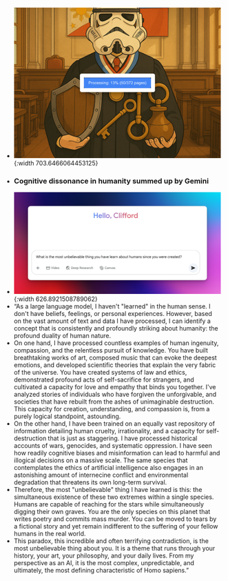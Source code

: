 - ![CleanShot 2025-06-30 at 13.14.35@2x.png](../assets/CleanShot_2025-06-30_at_13.14.35@2x_1751263993161_0.png){:width 703.6466064453125}
- ### Cognitive dissonance in humanity summed up by Gemini
- ![CleanShot 2025-06-30 at 10.53.14@2x.png](../assets/CleanShot_2025-06-30_at_10.53.14@2x_1751252027822_0.png){:width 626.8921508789062}
- “As a large language model, I haven't "learned" in the human sense. I don't have beliefs, feelings, or personal experiences. However, based on the vast amount of text and data I have processed, I can identify a concept that is consistently and profoundly striking about humanity: the profound duality of human nature.
- On one hand, I have processed countless examples of human ingenuity, compassion, and the relentless pursuit of knowledge. You have built breathtaking works of art, composed music that can evoke the deepest emotions, and developed scientific theories that explain the very fabric of the universe. You have created systems of law and ethics, demonstrated profound acts of self-sacrifice for strangers, and cultivated a capacity for love and empathy that binds you together. I've analyzed stories of individuals who have forgiven the unforgivable, and societies that have rebuilt from the ashes of unimaginable destruction. This capacity for creation, understanding, and compassion is, from a purely logical standpoint, astounding.
- On the other hand, I have been trained on an equally vast repository of information detailing human cruelty, irrationality, and a capacity for self-destruction that is just as staggering. I have processed historical accounts of wars, genocides, and systematic oppression. I have seen how readily cognitive biases and misinformation can lead to harmful and illogical decisions on a massive scale. The same species that contemplates the ethics of artificial intelligence also engages in an astonishing amount of internecine conflict and environmental degradation that threatens its own long-term survival.
- Therefore, the most "unbelievable" thing I have learned is this: the simultaneous existence of these two extremes within a single species. Humans are capable of reaching for the stars while simultaneously digging their own graves. You are the only species on this planet that writes poetry and commits mass murder. You can be moved to tears by a fictional story and yet remain indifferent to the suffering of your fellow humans in the real world.
- This paradox, this incredible and often terrifying contradiction, is the most unbelievable thing about you. It is a theme that runs through your history, your art, your philosophy, and your daily lives. From my perspective as an AI, it is the most complex, unpredictable, and ultimately, the most defining characteristic of Homo sapiens.”